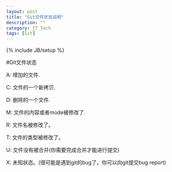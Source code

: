 ```yaml
---
layout: post
title: "Git文件状态说明"
description: ""
category: IT_Tech
tags: [Git]
---
```

{% include JB/setup %}


#Git文件状态

A: 增加的文件.

C: 文件的一个新拷贝.

D: 删除的一个文件.

M: 文件的内容或者mode被修改了.

R: 文件名被修改了。

T: 文件的类型被修改了。

U: 文件没有被合并(你需要完成合并才能进行提交)

X: 未知状态。(很可能是遇到git的bug了，你可以向git提交bug report)